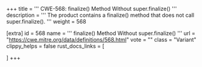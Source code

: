 +++
title = '''
CWE-568: finalize() Method Without super.finalize()
'''
description	= '''
The product contains a finalize() method that does not call super.finalize().
'''
weight = 568

[extra]
id = 568
name = '''
finalize() Method Without super.finalize()
'''
url = "https://cwe.mitre.org/data/definitions/568.html"
vote = ""
class = "Variant"
clippy_helps = false
rust_docs_links = [
	
]
+++
